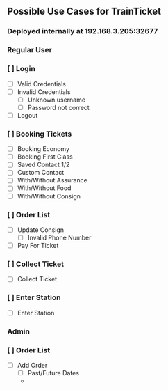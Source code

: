 ## Possible Use Cases for TrainTicket

### Deployed internally at 192.168.3.205:32677


### Regular User
### [ ] Login
  - [ ] Valid Credentials
  - [ ] Invalid Credentials
    - [ ] Unknown username
    - [ ] Password not correct
  - [ ] Logout
### [ ] Booking Tickets
 - [ ] Booking Economy
 - [ ] Booking First Class
 - [ ] Saved Contact 1/2
 - [ ] Custom Contact
 - [ ] With/Without Assurance
 - [ ] With/Without Food
 - [ ] With/Without Consign
 ### [ ] Order List
  - [ ] Update Consign
    - [ ] Invalid Phone Number
  - [ ] Pay For Ticket
### [ ] Collect Ticket
  - [ ] Collect Ticket
### [ ] Enter Station
  - [ ] Enter Station

### Admin
### [ ] Order List
  - [ ] Add Order
    - [ ] Past/Future Dates
    - 